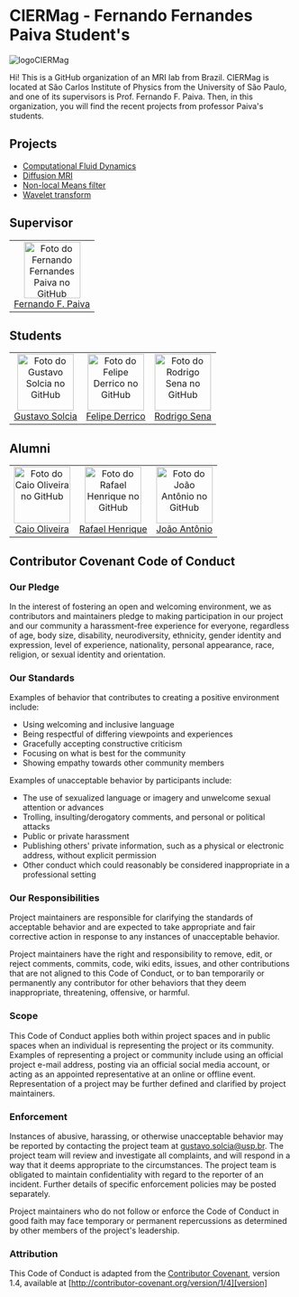 # CIERMag - Fernando Fernandes Paiva Student's

![logoCIERMag](https://user-images.githubusercontent.com/63120865/154990604-b2c8294b-780e-486f-9d5b-3194972c23ab.png)

Hi! This is a GitHub organization of an MRI lab from Brazil. CIERMag is located at São Carlos Institute of Physics from the University of São Paulo, and one of its supervisors is Prof. Fernando F. Paiva. Then, in this organization, you will find the recent projects from professor Paiva's students.

## Projects

* <a href="https://github.com/CIERMag-FFPaivaStudents/CFD">Computational Fluid Dynamics</a>
* <a href="https://github.com/CIERMag-FFPaivaStudents/Diffusion">Diffusion MRI</a>
* <a href="https://github.com/CIERMag-FFPaivaStudents/NLM">Non-local Means filter</a>
* <a href="https://github.com/CIERMag-FFPaivaStudents/Wavelet">Wavelet transform</a>

## Supervisor

<table>
  <tr>
    <td align="center">
      <a href="#">
        <img src="https://github.com/ffpaiva.png?size=100" width="100px;" alt="Foto do Fernando Fernandes Paiva no GitHub"/><br>
        <sub>
          <a href="https://github.com/ffpaiva">Fernando F. Paiva</a>
        </sub>
      </a>
    </td>
  </tr>
</table>

## Students

<table>
  <tr>
    <td align="center">
      <a href="#">
        <img src="https://github.com/GustavoSolcia.png?size=100" width="100px;" alt="Foto do Gustavo Solcia no GitHub"/><br>
        <sub>
          <a href="https://github.com/GustavoSolcia">Gustavo Solcia</a>
        </sub>
      </a>
    </td>
    <td align="center">
      <a href="#">
        <img src="https://github.com/felipederrico.png?size=100" width="100px;" alt="Foto do Felipe Derrico no GitHub"/><br>
        <sub>
          <a href="https://github.com/felipederrico">Felipe Derrico</a>
        </sub>
      </a>
    </td>
    <td align="center">
      <a href="#">
        <img src="https://github.com/RodrigoSena0.png?size=100" width="100px;" alt="Foto do Rodrigo Sena no GitHub"/><br>
        <sub>
          <a href="https://github.com/RodrigoSena0">Rodrigo Sena</a>
        </sub>
      </a>
    </td>
  </tr>
</table>

## Alumni

<table>
  <tr>
    <td align="center">
      <a href="#">
        <img src="https://github.com/CaiodeJesus.png?size=100" width="100px;" alt="Foto do Caio Oliveira no GitHub"/><br>
        <sub>
          <a href="https://github.com/CaiodeJesus">Caio Oliveira</a>
        </sub>
      </a>
    </td>
    <td align="center">
      <a href="#">
        <img src="https://github.com/Im-Kilroy.png?size=100" width="100px;" alt="Foto do Rafael Henrique no GitHub"/><br>
        <sub>
          <a href="https://github.com/Im-Kilroy">Rafael Henrique</a>
        </sub>
      </a>
    </td>
    <td align="center">
      <a href="#">
        <img src="https://github.com/joao-ant.png?size=100" width="100px;" alt="Foto do João Antônio no GitHub"/><br>
        <sub>
          <a href="https://github.com/joao-ant">João Antônio</a>
        </sub>
      </a>
    </td>
  </tr>
</table>

## Contributor Covenant Code of Conduct

### Our Pledge

In the interest of fostering an open and welcoming environment, we as contributors and maintainers pledge to making participation in our project and our community a harassment-free experience for everyone, regardless of age, body size, disability, neurodiversity, ethnicity, gender identity and expression, level of experience, nationality, personal appearance, race, religion, or sexual identity and orientation.

### Our Standards

Examples of behavior that contributes to creating a positive environment include:

* Using welcoming and inclusive language
* Being respectful of differing viewpoints and experiences
* Gracefully accepting constructive criticism
* Focusing on what is best for the community
* Showing empathy towards other community members

Examples of unacceptable behavior by participants include:

* The use of sexualized language or imagery and unwelcome sexual attention or advances
* Trolling, insulting/derogatory comments, and personal or political attacks
* Public or private harassment
* Publishing others' private information, such as a physical or electronic address, without explicit permission
* Other conduct which could reasonably be considered inappropriate in a professional setting

### Our Responsibilities

Project maintainers are responsible for clarifying the standards of acceptable behavior and are expected to take appropriate and fair corrective action in response to any instances of unacceptable behavior.

Project maintainers have the right and responsibility to remove, edit, or reject comments, commits, code, wiki edits, issues, and other contributions that are not aligned to this Code of Conduct, or to ban temporarily or permanently any contributor for other behaviors that they deem inappropriate, threatening, offensive, or harmful.

### Scope

This Code of Conduct applies both within project spaces and in public spaces when an individual is representing the project or its community. Examples of representing a project or community include using an official project e-mail address, posting via an official social media account, or acting as an appointed representative at an online or offline event. Representation of a project may be further defined and clarified by project maintainers.

### Enforcement

Instances of abusive, harassing, or otherwise unacceptable behavior may be reported by contacting the project team at gustavo.solcia@usp.br. The project team will review and investigate all complaints, and will respond in a way that it deems appropriate to the circumstances. The project team is obligated to maintain confidentiality with regard to the reporter of an incident. Further details of specific enforcement policies may be posted separately.

Project maintainers who do not follow or enforce the Code of Conduct in good faith may face temporary or permanent repercussions as determined by other members of the project's leadership.

### Attribution

This Code of Conduct is adapted from the [Contributor Covenant][homepage], version 1.4, available at [http://contributor-covenant.org/version/1/4][version]

[homepage]: http://contributor-covenant.org
[version]: http://contributor-covenant.org/version/1/4/
